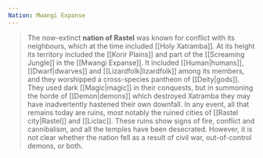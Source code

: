 ```yaml
---
Nation: Mwangi Expanse
---
```


> The now-extinct **nation of Rastel** was known for conflict with its neighbours, which at the time included [[Holy Xatramba]]. At its height its territory included the [[Korir Plains]] and part of the [[Screaming Jungle]] in the [[Mwangi Expanse]].
> It included [[Human|humans]], [[Dwarf|dwarves]] and [[Lizardfolk|lizardfolk]] among its members, and they worshipped a cross-species pantheon of [[Deity|gods]].
> They used dark [[Magic|magic]] in their conquests, but in summoning the horde of [[Demon|demons]] which destroyed Xatramba they may have inadvertently hastened their own downfall.
> In any event, all that remains today are ruins, most notably the ruined cities of [[Rastel city|Rastel]] and [[Liclac]]. These ruins show signs of fire, conflict and cannibalism, and all the temples have been desecrated. However, it is not clear whether the nation fell as a result of civil war, out-of-control demons, or both.









